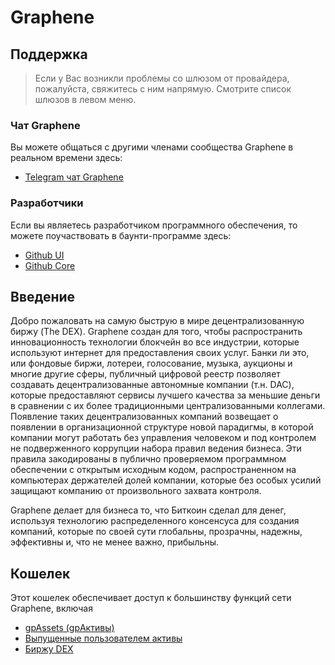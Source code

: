 # Graphene

## Поддержка

> Если у Вас возникли проблемы со шлюзом от провайдера, пожалуйста, свяжитесь с ним напрямую. Смотрите список шлюзов в левом меню.

### Чат Graphene

Вы можете общаться с другими членами сообщества Graphene в реальном времени здесь:

- [Telegram чат Graphene](https://t.me/graphene_dex)

### Разработчики

Если вы являетесь разработчиком программного обеспечения, то можете поучаствовать в баунти-программе здесь:

- [Github UI](https://github.com/graphene-blockchain/graphene-ui)
- [Github Core](https://github.com/graphene-blockchain/graphene-core)

## Введение

Добро пожаловать на самую быструю в мире децентрализованную биржу (The DEX). Graphene создан для того, чтобы распространить инновационность технологии блокчейн во все индустрии, которые используют интернет для предоставления своих услуг. Банки ли это, или фондовые биржи, лотереи, голосование, музыка, аукционы и многие другие сферы, публичный цифровой реестр позволяет создавать децентрализованные автономные компании (т.н. DAC), которые предоставляют сервисы лучшего качества за меньшие деньги в сравнении с их более традиционными централизованными коллегами. Появление таких децентрализованных компаний возвещает о появлении в организационной структуре новой парадигмы, в которой компании могут работать без управления человеком и под контролем не подверженного коррупции набора правил ведения бизнеса. Эти правила закодированы в публично проверяемом программном обеспечении с открытым исходным кодом, распространенном на компьютерах держателей долей компании, которые без особых усилий защищают компанию от произвольного захвата контроля.

Graphene делает для бизнеса то, что Биткоин сделал для денег, используя технологию распределенного консенсуса для создания компаний, которые по своей сути глобальны, прозрачны, надежны, эффективны и, что не менее важно, прибыльны.

## Кошелек

Этот кошелек обеспечивает доступ к большинству функций сети Graphene, включая

- [gpAssets (gpАктивы)](/help/assets/mpa)
- [Выпущенные пользователем активы](/help/assets/uia)
- [Биржу DEX](/help/dex/introduction)